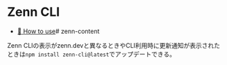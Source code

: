 # Zenn CLI

* [📘 How to use](https://zenn.dev/zenn/articles/zenn-cli-guide)# zenn-content

Zenn CLIの表示がzenn.devと異なるときやCLI利用時に更新通知が表示されたときは`npm install zenn-cli@latest`でアップデートできる。
